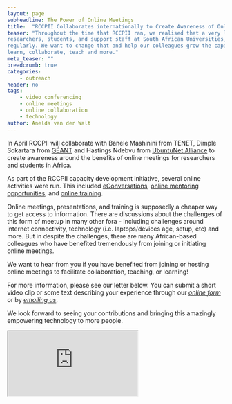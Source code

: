 ```yaml
---
layout: page
subheadline: The Power of Online Meetings
title:  "RCCPII Collaborates internationally to Create Awareness of Online Meetings"
teaser: "Throughout the time that RCCPII ran, we realised that a very large percentage of
researchers, students, and support staff at South African Universities, is not using online meeting platforms 
regularly. We want to change that and help our colleagues grow the capacity to meet with anyone, from anywhere to 
learn, collaborate, teach and more."
meta_teaser: ""
breadcrumb: true
categories:
    - outreach
header: no
tags:
    - video conferencing
    - online meetings
    - online collaboration
    - technology
author: Anelda van der Walt
---
```


In April RCCPII will collaborate with Banele Mashinini from TENET, Dimple Sokartara from [GÉANT](https://www.geant.org/) and
Hastings Ndebvu from [UbuntuNet Alliance](https://ubuntunet.net/) to create awareness around the benefits of online meetings
for researchers and students in Africa.

As part of the RCCPII capacity development initiative, several online activities were run. This included 
[eConversations](https://tenet-rccpii.github.io/rccpii-2018/econversations/general/), 
[online mentoring opportunities](https://tenet-rccpii.github.io/rccpii-2018/mentorship/), and 
[online training](https://tenet-rccpii.github.io/rccpii-2018/carpentries/online-mentorship/). 

Online meetings, presentations, and training is supposedly a cheaper way to get access to information. There are discussions
about the challenges of this form of meetup in many other fora - including challenges around internet connectivity, 
technology (i.e. laptops/devices age, setup, etc) and more. But in despite the challenges, there are many African-based colleagues 
who have benefited tremendously from joining or initiating online meetings.

We want to hear from you if you have benefited from joining or hosting online meetings to facilitate collaboration, teaching, or
learning!

For more information, please see our letter below. You can submit a short video clip or some text describing your experience
through our [_online form_](https://forms.gle/wEX28THsWy6mBSw7A) or by [_emailing us_](mailto:videoconferencing-academia).

We look forward to seeing your contributions and bringing this amazingly empowering technology to more people.

<iframe src="https://docs.google.com/document/d/e/2PACX-1vS8GX4LsyrEN2EYo2lahVRDoaE7smgQkBOXjIjmfVqwZJ529t_O41ZPLWLU65ChpFV1aE0qosNiQw2w/pub?embedded=true"></iframe>
